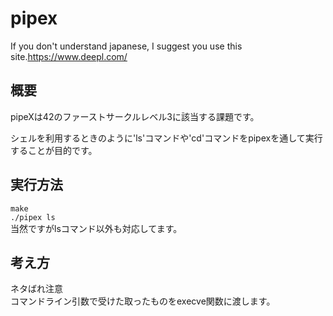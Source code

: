 # pipex
If you don't understand japanese, I suggest you use this site.<https://www.deepl.com/>
## 概要
pipeXは42のファーストサークルレベル3に該当する課題です。<br>

シェルを利用するときのように'ls'コマンドや'cd'コマンドをpipexを通して実行することが目的です。


## 実行方法
`make`  
`./pipex ls`  
当然ですがlsコマンド以外も対応してます。

## 考え方
ネタばれ注意  
コマンドライン引数で受けた取ったものをexecve関数に渡します。
